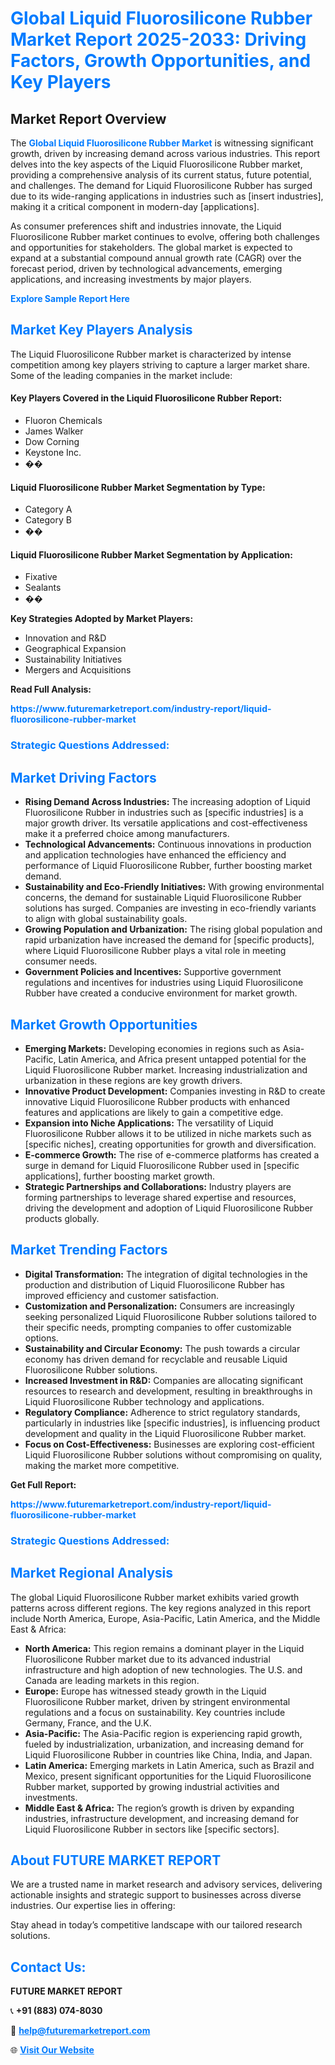 <h1 style="color: #007BFF;">Global Liquid Fluorosilicone Rubber Market Report 2025-2033: Driving Factors, Growth Opportunities, and Key Players</h1>

<section id="overview">
<h2>Market Report Overview</h2>
<p>The <a href="https://www.futuremarketreport.com/industry-report/liquid-fluorosilicone-rubber-market" style="color: #007BFF; text-decoration: none;"><strong>Global Liquid Fluorosilicone Rubber Market</strong></a> is witnessing significant growth, driven by increasing demand across various industries. This report delves into the key aspects of the Liquid Fluorosilicone Rubber market, providing a comprehensive analysis of its current status, future potential, and challenges. The demand for Liquid Fluorosilicone Rubber has surged due to its wide-ranging applications in industries such as [insert industries], making it a critical component in modern-day [applications].</p>
<p>As consumer preferences shift and industries innovate, the Liquid Fluorosilicone Rubber market continues to evolve, offering both challenges and opportunities for stakeholders. The global market is expected to expand at a substantial compound annual growth rate (CAGR) over the forecast period, driven by technological advancements, emerging applications, and increasing investments by major players.</p>
</section>

<section id="overview">
<p><a href="https://www.futuremarketreport.com/request-sample/reportId=118513" style="color: #007BFF; text-decoration: none;"><strong>Explore Sample Report Here</strong></a></p>
</section>

<section id="key-players">
<h2 style="color: #007BFF;">Market Key Players Analysis</h2>
<p>The Liquid Fluorosilicone Rubber market is characterized by intense competition among key players striving to capture a larger market share. Some of the leading companies in the market include:</p>
<h4>Key Players Covered in the Liquid Fluorosilicone Rubber Report:</h4>
<ul><li>Fluoron Chemicals</li><li>James Walker</li><li>Dow Corning</li><li>Keystone Inc.</li><li>��</li></ul>
<h4>Liquid Fluorosilicone Rubber Market Segmentation by Type:</h4>
<ul><li>Category A</li><li>Category B</li><li>��</li></ul>

<h4>Liquid Fluorosilicone Rubber Market Segmentation by Application:</h4>
<ul><li>Fixative</li><li>Sealants</li><li>��</li></ul>
<p><strong>Key Strategies Adopted by Market Players:</strong></p>
<ul>
<li>Innovation and R&D</li>
<li>Geographical Expansion</li>
<li>Sustainability Initiatives</li>
<li>Mergers and Acquisitions</li>
</ul>
</section>

<section>
<p><strong>Read Full Analysis: </strong></p><a href="https://www.futuremarketreport.com/industry-report/liquid-fluorosilicone-rubber-market" style="color: #007BFF; text-decoration: none;"><strong>https://www.futuremarketreport.com/industry-report/liquid-fluorosilicone-rubber-market</strong></a>
<h3 style="color: #007BFF;">Strategic Questions Addressed:</h3>
</section>

<section id="driving-factors">
<h2 style="color: #007BFF;">Market Driving Factors</h2>
<ul>
<li><strong>Rising Demand Across Industries:</strong> The increasing adoption of Liquid Fluorosilicone Rubber in industries such as [specific industries] is a major growth driver. Its versatile applications and cost-effectiveness make it a preferred choice among manufacturers.</li>
<li><strong>Technological Advancements:</strong> Continuous innovations in production and application technologies have enhanced the efficiency and performance of Liquid Fluorosilicone Rubber, further boosting market demand.</li>
<li><strong>Sustainability and Eco-Friendly Initiatives:</strong> With growing environmental concerns, the demand for sustainable Liquid Fluorosilicone Rubber solutions has surged. Companies are investing in eco-friendly variants to align with global sustainability goals.</li>
<li><strong>Growing Population and Urbanization:</strong> The rising global population and rapid urbanization have increased the demand for [specific products], where Liquid Fluorosilicone Rubber plays a vital role in meeting consumer needs.</li>
<li><strong>Government Policies and Incentives:</strong> Supportive government regulations and incentives for industries using Liquid Fluorosilicone Rubber have created a conducive environment for market growth.</li>
</ul>
</section>

<section id="growth-opportunities">
<h2 style="color: #007BFF;">Market Growth Opportunities</h2>
<ul>
<li><strong>Emerging Markets:</strong> Developing economies in regions such as Asia-Pacific, Latin America, and Africa present untapped potential for the Liquid Fluorosilicone Rubber market. Increasing industrialization and urbanization in these regions are key growth drivers.</li>
<li><strong>Innovative Product Development:</strong> Companies investing in R&D to create innovative Liquid Fluorosilicone Rubber products with enhanced features and applications are likely to gain a competitive edge.</li>
<li><strong>Expansion into Niche Applications:</strong> The versatility of Liquid Fluorosilicone Rubber allows it to be utilized in niche markets such as [specific niches], creating opportunities for growth and diversification.</li>
<li><strong>E-commerce Growth:</strong> The rise of e-commerce platforms has created a surge in demand for Liquid Fluorosilicone Rubber used in [specific applications], further boosting market growth.</li>
<li><strong>Strategic Partnerships and Collaborations:</strong> Industry players are forming partnerships to leverage shared expertise and resources, driving the development and adoption of Liquid Fluorosilicone Rubber products globally.</li>
</ul>
</section>

<section id="trending-factors">
<h2 style="color: #007BFF;">Market Trending Factors</h2>
<ul>
<li><strong>Digital Transformation:</strong> The integration of digital technologies in the production and distribution of Liquid Fluorosilicone Rubber has improved efficiency and customer satisfaction.</li>
<li><strong>Customization and Personalization:</strong> Consumers are increasingly seeking personalized Liquid Fluorosilicone Rubber solutions tailored to their specific needs, prompting companies to offer customizable options.</li>
<li><strong>Sustainability and Circular Economy:</strong> The push towards a circular economy has driven demand for recyclable and reusable Liquid Fluorosilicone Rubber solutions.</li>
<li><strong>Increased Investment in R&D:</strong> Companies are allocating significant resources to research and development, resulting in breakthroughs in Liquid Fluorosilicone Rubber technology and applications.</li>
<li><strong>Regulatory Compliance:</strong> Adherence to strict regulatory standards, particularly in industries like [specific industries], is influencing product development and quality in the Liquid Fluorosilicone Rubber market.</li>
<li><strong>Focus on Cost-Effectiveness:</strong> Businesses are exploring cost-efficient Liquid Fluorosilicone Rubber solutions without compromising on quality, making the market more competitive.</li>
</ul>
</section>

<section>
<p><strong>Get Full Report: </strong></p><a href="https://www.futuremarketreport.com/industry-report/liquid-fluorosilicone-rubber-market" style="color: #007BFF; text-decoration: none;"><strong>https://www.futuremarketreport.com/industry-report/liquid-fluorosilicone-rubber-market</strong></a>
<h3 style="color: #007BFF;">Strategic Questions Addressed:</h3>
</section>


<section id="regional-analysis">
<h2 style="color: #007BFF;">Market Regional Analysis</h2>
<p>The global Liquid Fluorosilicone Rubber market exhibits varied growth patterns across different regions. The key regions analyzed in this report include North America, Europe, Asia-Pacific, Latin America, and the Middle East & Africa:</p>
<ul>
<li><strong>North America:</strong> This region remains a dominant player in the Liquid Fluorosilicone Rubber market due to its advanced industrial infrastructure and high adoption of new technologies. The U.S. and Canada are leading markets in this region.</li>
<li><strong>Europe:</strong> Europe has witnessed steady growth in the Liquid Fluorosilicone Rubber market, driven by stringent environmental regulations and a focus on sustainability. Key countries include Germany, France, and the U.K.</li>
<li><strong>Asia-Pacific:</strong> The Asia-Pacific region is experiencing rapid growth, fueled by industrialization, urbanization, and increasing demand for Liquid Fluorosilicone Rubber in countries like China, India, and Japan.</li>
<li><strong>Latin America:</strong> Emerging markets in Latin America, such as Brazil and Mexico, present significant opportunities for the Liquid Fluorosilicone Rubber market, supported by growing industrial activities and investments.</li>
<li><strong>Middle East & Africa:</strong> The region’s growth is driven by expanding industries, infrastructure development, and increasing demand for Liquid Fluorosilicone Rubber in sectors like [specific sectors].</li>
</ul>
</section>

<footer>
<h2 style="color: #007BFF;">About FUTURE MARKET REPORT</h2>
<p>We are a trusted name in market research and advisory services, delivering actionable insights and strategic support to businesses across diverse industries. Our expertise lies in offering:</p>

<p>Stay ahead in today’s competitive landscape with our tailored research solutions.</p>

<h2 style="color: #007BFF;">Contact Us:</h2>
<p><strong>FUTURE MARKET REPORT</strong></p>
<p>📞 <strong>+91 (883) 074-8030</strong></p>
<p>📧 <strong><a href="mailto:help@futuremarketreport.com" style="color: #007BFF;">help@futuremarketreport.com</a></strong></p>
<p>🌐 <strong><a href="https://www.futuremarketreport.com/" style="color: #007BFF;">Visit Our Website</a></strong></p>
</footer>